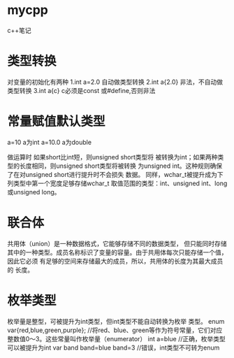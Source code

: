# mycpp
c++笔记
# 类型转换
对变量的初始化有两种
1.int a=2.0  自动做类型转换
2.int a{2.0} 非法，不自动做类型转换
3.int a{c}   c必须是const 或#define,否则非法
# 常量赋值默认类型
a=10 a为int
a=10.0 a为double

做运算时
如果short比int短，则unsigned short类型将
被转换为int；如果两种类型的长度相同，则unsigned short类型将被转换
为unsigned int。这种规则确保了在对unsigned short进行提升时不会损失
数据。
同样，wchar_t被提升成为下列类型中第一个宽度足够存储wchar_t
取值范围的类型：int、unsigned int、long或unsigned long。
# 联合体
共用体（union）是一种数据格式，它能够存储不同的数据类型，
但只能同时存储其中的一种类型。成员名称标识了变量的容量。由于共用体每次只能存储一个值，因此它必须
有足够的空间来存储最大的成员，所以，共用体的长度为其最大成员的
长度。
# 枚举类型
枚举量是整型，可被提升为int类型，但int类型不能自动转换为枚举
类型。
enum var{red,blue,green,purple}; //将red、blue、green等作为符号常量，它们对应整数值0～3。这些常量叫作枚举量（enumerator）
int a=blue //正确，枚举类型可以被提升为int
var band
band=blue 
band=3 //错误，int类型不可转为enum